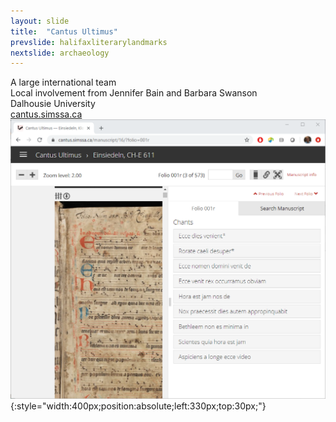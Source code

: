 ```yaml
---
layout: slide
title:  "Cantus Ultimus"
prevslide: halifaxliterarylandmarks
nextslide: archaeology
---
```

A large international team<br/>
Local involvement from Jennifer Bain and Barbara Swanson<br/>
Dalhousie University<br>
[cantus.simssa.ca](https://cantus.simssa.ca)<br/>
![](assets/cantus-site.png){:style="width:400px;position:absolute;left:330px;top:30px;"}
